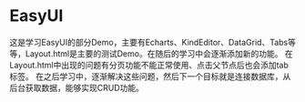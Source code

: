 # EasyUI
这是学习EasyUI的部分Demo，主要有Echarts、KindEditor、DataGrid、Tabs等等，Layout.html是主要的测试Demo。在随后的学习中会逐渐添加新的功能。
在Layout.html中出现的问题有分页功能不能正常使用、点击父节点后也会添加tab标签。
在之后学习中，逐渐解决这些问题，然后下一个目标就是连接数据库，从后台获取数据，能够实现CRUD功能。
